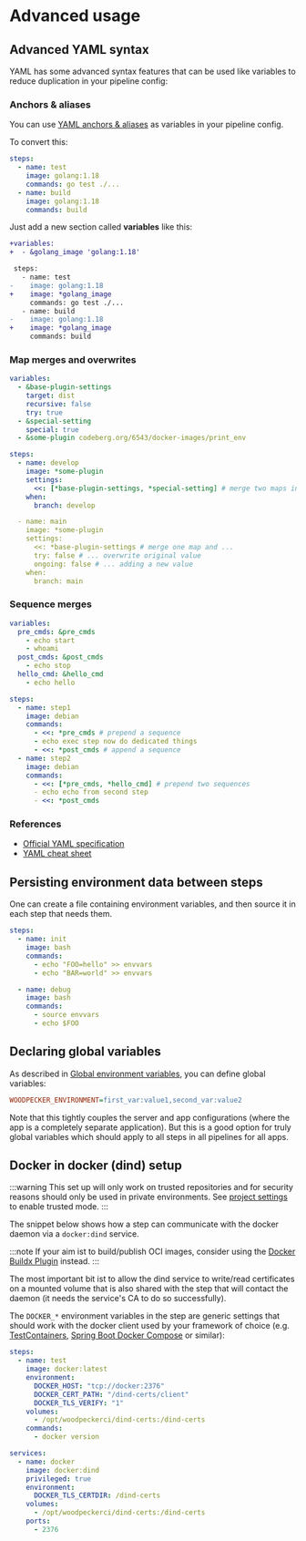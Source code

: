 # Advanced usage

## Advanced YAML syntax

YAML has some advanced syntax features that can be used like variables to reduce duplication in your pipeline config:

### Anchors & aliases

You can use [YAML anchors & aliases](https://yaml.org/spec/1.2.2/#3222-anchors-and-aliases) as variables in your pipeline config.

To convert this:

```yaml
steps:
  - name: test
    image: golang:1.18
    commands: go test ./...
  - name: build
    image: golang:1.18
    commands: build
```

Just add a new section called **variables** like this:

```diff
+variables:
+  - &golang_image 'golang:1.18'

 steps:
   - name: test
-    image: golang:1.18
+    image: *golang_image
     commands: go test ./...
   - name: build
-    image: golang:1.18
+    image: *golang_image
     commands: build
```

### Map merges and overwrites

```yaml
variables:
  - &base-plugin-settings
    target: dist
    recursive: false
    try: true
  - &special-setting
    special: true
  - &some-plugin codeberg.org/6543/docker-images/print_env

steps:
  - name: develop
    image: *some-plugin
    settings:
      <<: [*base-plugin-settings, *special-setting] # merge two maps into an empty map
    when:
      branch: develop

  - name: main
    image: *some-plugin
    settings:
      <<: *base-plugin-settings # merge one map and ...
      try: false # ... overwrite original value
      ongoing: false # ... adding a new value
    when:
      branch: main
```

### Sequence merges

```yaml
variables:
  pre_cmds: &pre_cmds
    - echo start
    - whoami
  post_cmds: &post_cmds
    - echo stop
  hello_cmd: &hello_cmd
    - echo hello

steps:
  - name: step1
    image: debian
    commands:
      - <<: *pre_cmds # prepend a sequence
      - echo exec step now do dedicated things
      - <<: *post_cmds # append a sequence
  - name: step2
    image: debian
    commands:
      - <<: [*pre_cmds, *hello_cmd] # prepend two sequences
      - echo echo from second step
      - <<: *post_cmds
```

### References

- [Official YAML specification](https://yaml.org/spec/1.2.2/#3222-anchors-and-aliases)
- [YAML cheat sheet](https://learnxinyminutes.com/docs/yaml)

## Persisting environment data between steps

One can create a file containing environment variables, and then source it in each step that needs them.

```yaml
steps:
  - name: init
    image: bash
    commands:
      - echo "FOO=hello" >> envvars
      - echo "BAR=world" >> envvars

  - name: debug
    image: bash
    commands:
      - source envvars
      - echo $FOO
```

## Declaring global variables

As described in [Global environment variables](./50-environment.md#global-environment-variables), you can define global variables:

```ini
WOODPECKER_ENVIRONMENT=first_var:value1,second_var:value2
```

Note that this tightly couples the server and app configurations (where the app is a completely separate application). But this is a good option for truly global variables which should apply to all steps in all pipelines for all apps.

## Docker in docker (dind) setup

:::warning
This set up will only work on trusted repositories and for security reasons should only be used in private environments.
See [project settings](./75-project-settings.md#trusted) to enable trusted mode.
:::

The snippet below shows how a step can communicate with the docker daemon via a `docker:dind` service.

:::note
If your aim ist to build/publish OCI images, consider using the [Docker Buildx Plugin](https://woodpecker-ci.org/plugins/Docker%20Buildx) instead.
:::

The most important bit ist to allow the dind service to write/read certificates on a mounted volume that is also shared with the step that will contact the daemon (it needs the service's CA to do so successfully).

The `DOCKER_*` environment variables in the step are generic settings that should work with the docker client used by your framework of choice (e.g. [TestContainers](https://testcontainers.com/), [Spring Boot Docker Compose](https://mvnrepository.com/artifact/org.springframework.boot/spring-boot-docker-compose) or similar):

```yaml
steps:
  - name: test
    image: docker:latest
    environment:
      DOCKER_HOST: "tcp://docker:2376"
      DOCKER_CERT_PATH: "/dind-certs/client"
      DOCKER_TLS_VERIFY: "1"
    volumes:
      - /opt/woodpeckerci/dind-certs:/dind-certs
    commands:
      - docker version

services:
  - name: docker
    image: docker:dind
    privileged: true
    environment:
      DOCKER_TLS_CERTDIR: /dind-certs
    volumes:
      - /opt/woodpeckerci/dind-certs:/dind-certs
    ports:
      - 2376
```
